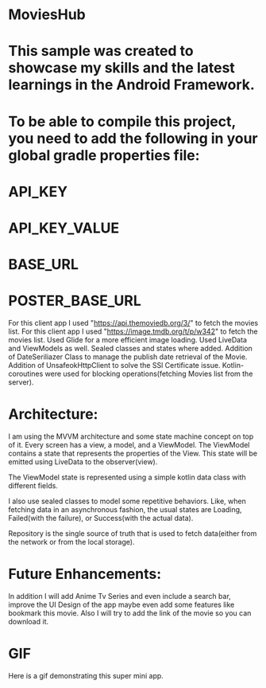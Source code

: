 # MoviesHub
# This sample was created to showcase my skills and the latest learnings in the Android Framework.
# To be able to compile this project, you need to add the following in your global gradle properties file:
# API_KEY
# API_KEY_VALUE
# BASE_URL
# POSTER_BASE_URL
For this client app I used "https://api.themoviedb.org/3/" to fetch the movies list.
For this client app I used "https://image.tmdb.org/t/p/w342" to fetch the movies list.
Used Glide for a more efficient image loading.
Used LiveData and ViewModels as well.
Sealed classes and states where added.
Addition of DateSeriliazer Class to manage the publish date retrieval of the Movie.
Addition of UnsafeokHttpClient to solve the SSl Certificate issue.
Kotlin-coroutines were used for blocking operations(fetching Movies list from the server).

# Architecture:
I am using the MVVM architecture and some state machine concept on top of it. Every screen has a view, a model, and a ViewModel. The ViewModel contains a state that represents the properties of the View. This state will be emitted using LiveData to the observer(view).

The ViewModel state is represented using a simple kotlin data class with different fields.

I also use sealed classes to model some repetitive behaviors. Like, when fetching data in an asynchronous fashion, the usual states are Loading, Failed(with the failure), or Success(with the actual data).

Repository is the single source of truth that is used to fetch data(either from the network or from the local storage).

# Future Enhancements:
In addition I will add Anime Tv Series and even include a search bar, improve the UI Design of the app maybe even add some features like bookmark this movie.
Also I will try to add the link of the movie so you can download it.

# GIF
Here is a gif demonstrating this super mini app.

